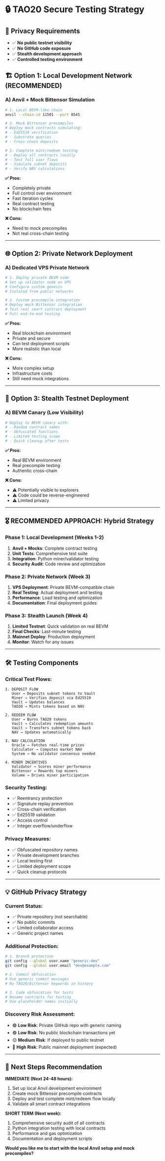 # 🔒 TAO20 Secure Testing Strategy

## 🎯 **Privacy Requirements**
- ✅ **No public testnet visibility**
- ✅ **No GitHub code exposure** 
- ✅ **Stealth development approach**
- ✅ **Controlled testing environment**

## 🏗️ **Option 1: Local Development Network (RECOMMENDED)**

### **A) Anvil + Mock Bittensor Simulation**
```bash
# 1. Local BEVM-like chain
anvil --chain-id 11501 --port 8545

# 2. Mock Bittensor precompiles
# Deploy mock contracts simulating:
# - Ed25519 verification
# - Substrate queries  
# - Cross-chain deposits

# 3. Complete mint/redeem testing
# - Deploy all contracts locally
# - Test full user flows
# - Simulate subnet deposits
# - Verify NAV calculations
```

**✅ Pros:**
- Completely private
- Full control over environment
- Fast iteration cycles
- Real contract testing
- No blockchain fees

**❌ Cons:**
- Need to mock precompiles
- Not real cross-chain testing

---

## 🌐 **Option 2: Private Network Deployment**

### **A) Dedicated VPS Private Network**
```bash
# 1. Deploy private BEVM node
# Set up validator node on VPS
# Configure custom genesis
# Isolated from public networks

# 2. Custom precompile integration
# Deploy mock Bittensor integration
# Test real smart contract deployment
# Full end-to-end testing
```

**✅ Pros:**
- Real blockchain environment
- Private and secure
- Can test deployment scripts
- More realistic than local

**❌ Cons:**
- More complex setup
- Infrastructure costs
- Still need mock integrations

---

## 🔐 **Option 3: Stealth Testnet Deployment**

### **A) BEVM Canary (Low Visibility)**
```bash
# Deploy to BEVM canary with:
# - Random contract names
# - Obfuscated functions
# - Limited testing scope
# - Quick cleanup after tests
```

**✅ Pros:**
- Real BEVM environment
- Real precompile testing
- Authentic cross-chain

**❌ Cons:**
- ⚠️ Potentially visible to explorers
- ⚠️ Code could be reverse-engineered
- ⚠️ Limited privacy

---

## 🎖️ **RECOMMENDED APPROACH: Hybrid Strategy**

### **Phase 1: Local Development (Weeks 1-2)**
1. **Anvil + Mocks**: Complete contract testing
2. **Unit Tests**: Comprehensive test suite
3. **Integration**: Python miner/validator testing
4. **Security Audit**: Code review and optimization

### **Phase 2: Private Network (Week 3)**
1. **VPS Deployment**: Private BEVM-compatible chain
2. **Real Testing**: Actual deployment and testing
3. **Performance**: Load testing and optimization
4. **Documentation**: Final deployment guides

### **Phase 3: Stealth Launch (Week 4)**
1. **Limited Testnet**: Quick validation on real BEVM
2. **Final Checks**: Last-minute testing
3. **Mainnet Deploy**: Production deployment
4. **Monitor**: Watch for any issues

---

## 🛠️ **Testing Components**

### **Critical Test Flows:**
```
1. DEPOSIT FLOW
   User → Deposits subnet tokens to Vault
   Miner → Verifies deposit via Ed25519
   Vault → Updates balances
   TAO20 → Mints tokens based on NAV

2. REDEEM FLOW  
   User → Burns TAO20 tokens
   Vault → Calculates redemption amounts
   Vault → Transfers subnet tokens back
   NAV → Updates automatically

3. NAV CALCULATION
   Oracle → Fetches real-time prices
   Calculator → Computes market NAV
   System → No validator consensus needed

4. MINER INCENTIVES
   Validator → Scores miner performance
   Bittensor → Rewards top miners
   Volume → Drives miner participation
```

### **Security Testing:**
- ✅ Reentrancy protection
- ✅ Signature replay prevention  
- ✅ Cross-chain verification
- ✅ Ed25519 validation
- ✅ Access control
- ✅ Integer overflow/underflow

### **Privacy Measures:**
- ✅ Obfuscated repository names
- ✅ Private development branches
- ✅ Local testing first
- ✅ Limited deployment scope
- ✅ Quick cleanup protocols

---

## 💡 **GitHub Privacy Strategy**

### **Current Status:**
- ✅ Private repository (not searchable)
- ✅ No public commits
- ✅ Limited collaborator access
- ✅ Generic project names

### **Additional Protection:**
```bash
# 1. Branch protection
git config --global user.name "generic-dev"
git config --global user.email "dev@example.com"

# 2. Commit obfuscation  
# Use generic commit messages
# No TAO20/Bittensor keywords in history

# 3. Code obfuscation for tests
# Rename contracts for testing
# Use placeholder names initially
```

### **Discovery Risk Assessment:**
- 🟢 **Low Risk**: Private GitHub repo with generic naming
- 🟢 **Low Risk**: No public blockchain transactions yet
- 🟡 **Medium Risk**: If deployed to public testnet
- 🔴 **High Risk**: Public mainnet deployment (expected)

---

## 🚀 **Next Steps Recommendation**

**IMMEDIATE (Next 24-48 hours):**
1. Set up local Anvil development environment
2. Create mock Bittensor precompile contracts
3. Deploy and test complete mint/redeem flow locally
4. Validate all smart contract integrations

**SHORT TERM (Next week):**
1. Comprehensive security audit of all contracts
2. Python integration testing with local contracts
3. Performance and gas optimization
4. Documentation and deployment scripts

**Would you like me to start with the local Anvil setup and mock precompiles?**
